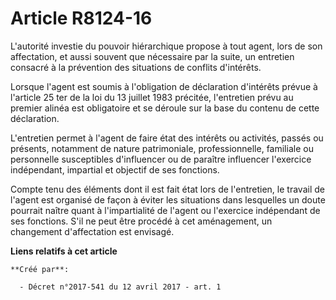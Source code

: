 # Article R8124-16

L'autorité investie du pouvoir hiérarchique propose à tout agent, lors de son affectation, et aussi souvent que nécessaire
par la suite, un entretien consacré à la prévention des situations de conflits d'intérêts.

Lorsque l'agent est soumis à l'obligation de déclaration d'intérêts prévue à l'article 25 ter de la loi du 13 juillet 1983
précitée, l'entretien prévu au premier alinéa est obligatoire et se déroule sur la base du contenu de cette déclaration.

L'entretien permet à l'agent de faire état des intérêts ou activités, passés ou présents, notamment de nature patrimoniale,
professionnelle, familiale ou personnelle susceptibles d'influencer ou de paraître influencer l'exercice indépendant,
impartial et objectif de ses fonctions.

Compte tenu des éléments dont il est fait état lors de l'entretien, le travail de l'agent est organisé de façon à éviter les
situations dans lesquelles un doute pourrait naître quant à l'impartialité de l'agent ou l'exercice indépendant de ses
fonctions. S'il ne peut être procédé à cet aménagement, un changement d'affectation est envisagé.

**Liens relatifs à cet article**

	**Créé par**:

	  - Décret n°2017-541 du 12 avril 2017 - art. 1
